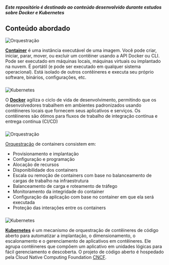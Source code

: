 #### *Este repositório é destinado ao conteúdo desenvolvido durante estudos sobre Docker e Kubernetes*
## Conteúdo abordado
<p>
<img src="https://img.shields.io/badge/Tema-Container-darkred" alt="Orquestração" />
</p>

**[Container](https://docs.docker.com/get-started/)** é uma instância executável de uma imagem. Você pode criar, iniciar, 
parar, mover, ou excluir um contêiner usando a API Docker ou CLI.
Pode ser executado em máquinas locais, máquinas virtuais ou implantado na nuvem.
É portátil (e pode ser executado em qualquer sistema operacional).
Está isolado de outros contêineres e executa seu próprio software, binários, configurações, etc.
###
<p>
<img src="https://img.shields.io/badge/Tecnologia-Docker-blue" alt="Kubernetes" />
</p>

O **[Docker](https://docs.docker.com/get-started/overview/)** agiliza o ciclo de vida de desenvolvimento, permitindo 
que os desenvolvedores trabalhem em ambientes 
padronizados usando contêineres locais que fornecem seus aplicativos e serviços. 
Os contêineres são ótimos para fluxos de trabalho de integração contínua e entrega contínua (CI/CD)
###
<p>
<img src="https://img.shields.io/badge/Tema-Orquestração_de_Containers-darkred" alt="Orquestração" />
</p>

[Orquestração](https://www.redhat.com/pt-br/topics/containers/what-is-container-orchestration) de containers consistem em:

* Provisionamento e implantação
* Configuração e programação
* Alocação de recursos
* Disponibilidade dos containers
* Escala ou remoção de containers com base no balanceamento de cargas de trabalho na infraestrutura
* Balanceamento de carga e roteamento de tráfego
* Monitoramento da integridade do container
* Configuração da aplicação com base no container em que ela será executada
* Proteção das interações entre os containers
###
<p>
 <img src="https://img.shields.io/badge/Tecnologia-Kubernetes-blue" alt="Kubernetes" />
</p>

**[Kubernetes](https://kubernetes.io)** é um mecanismo de orquestração de contêineres de código aberto para automatizar a implantação, o 
dimensionamento, o escalonamento e o gerenciamento de aplicativos em contêineres. Ele agrupa contêineres que compõem um 
aplicativo em unidades lógicas para fácil gerenciamento e descoberta. O projeto de código aberto é hospedado pela Cloud 
Native Computing Foundation [CNCF](https://www.cncf.io). 
